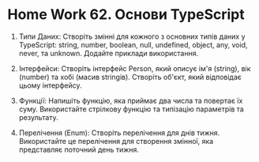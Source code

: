 # Home Work 62. Основи TypeScript

1. Типи Даних: Створіть змінні для кожного з основних типів даних у TypeScript: string, number, boolean, null, undefined, object, any, void, never, та unknown. Додайте приклади використання.

2. Інтерфейси: Створіть інтерфейс Person, який описує ім'я (string), вік (number) та хобі (масив stringів). Створіть об'єкт, який відповідає цьому інтерфейсу.

3. Функції: Напишіть функцію, яка приймає два числа та повертає їх суму. Використайте стрілкову функцію та типізацію параметрів та результату.

4. Перелічення (Enum): Створіть перелічення для днів тижня. Використайте це перелічення для створення змінної, яка представляє поточний день тижня.
